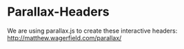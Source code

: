 Parallax-Headers
================

We are using parallax.js to create these interactive headers: http://matthew.wagerfield.com/parallax/


